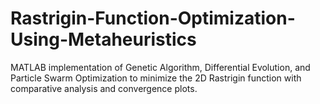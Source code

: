 # Rastrigin-Function-Optimization-Using-Metaheuristics
MATLAB implementation of Genetic Algorithm, Differential Evolution, and Particle Swarm Optimization to minimize the 2D Rastrigin function with comparative analysis and convergence plots.
